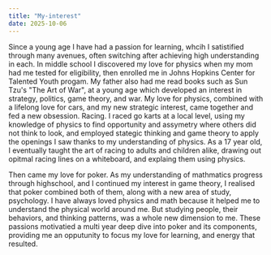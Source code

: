 ```yaml
---
title: "My-interest"
date: 2025-10-06
---
```


Since a young age I have had a passion for learning, whcih I satistified through many avenues, often switching after achieving high understanding in each. In middle school I discovered my love for physics when my mom had me tested for eligibility, then enrolled me in Johns Hopkins Center for Talented Youth progam. My father also had me read books such as Sun Tzu's "The Art of War", at a young age which developed an interest in strategy, politics, game theory, and war. My love for physics, combined with a lifelong love for cars, and my new strategic interest, came together and fed a new obsession. Racing. I raced go karts at a local level, using my knowledge of physics to find opportunity and assymetry where others did not think to look, and employed stategic thinking and game theory to apply the openings I saw thanks to my understanding of physics. As a 17 year old, I eventually taught the art of racing to adults and children alike, drawing out opitmal racing lines on a whiteboard, and explaing them using physics. 

Then came my love for poker. As my understanding of mathmatics progress through highschool, and I continued my interest in game theory, I realised that poker combined both of them, along with a new area of study, psychology. I have always loved physics and math because it helped me to understand the physical world around me. But studying people, their behaviors, and thinking patterns, was a whole new dimension to me. These passions motivatied a multi year deep dive into poker and its components, providing me an opputunity to focus my love for learning, and energy that resulted. 


